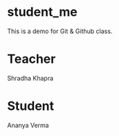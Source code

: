 # student_me
This is a demo for Git &amp; Github class.


# Teacher 
Shradha Khapra

# Student
Ananya Verma

